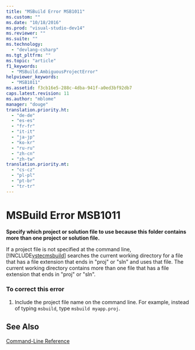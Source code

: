 ```yaml
---
title: "MSBuild Error MSB1011"
ms.custom: ""
ms.date: "10/18/2016"
ms.prod: "visual-studio-dev14"
ms.reviewer: ""
ms.suite: ""
ms.technology: 
  - "devlang-csharp"
ms.tgt_pltfrm: ""
ms.topic: "article"
f1_keywords: 
  - "MSBuild.AmbiguousProjectError"
helpviewer_keywords: 
  - "MSB1011"
ms.assetid: f3cb16e5-288c-4dba-941f-a0ed3bf92db7
caps.latest.revision: 11
ms.author: "mblome"
manager: "douge"
translation.priority.ht: 
  - "de-de"
  - "es-es"
  - "fr-fr"
  - "it-it"
  - "ja-jp"
  - "ko-kr"
  - "ru-ru"
  - "zh-cn"
  - "zh-tw"
translation.priority.mt: 
  - "cs-cz"
  - "pl-pl"
  - "pt-br"
  - "tr-tr"
---
```

# MSBuild Error MSB1011
**Specify which project or solution file to use because this folder contains more than one project or solution file.**  
  
 If a project file is not specified at the command line, [!INCLUDE[vstecmsbuild](../extensibility/includes/vstecmsbuild_md.md)] searches the current working directory for a file that has a file extension that ends in "proj" or "sln" and uses that file. The current working directory contains more than one file that has a file extension that ends in "proj" or "sln".  
  
### To correct this error  
  
1.  Include the project file name on the command line. For example, instead of typing `msbuild`, type `msbuild myapp.proj`.  
  
## See Also  
 [Command-Line Reference](../reference/msbuild-command-line-reference.md)